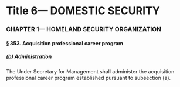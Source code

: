 
# Title 6— DOMESTIC SECURITY
### CHAPTER 1— HOMELAND SECURITY ORGANIZATION
#### § 353. Acquisition professional career program
##### (b) Administration

The Under Secretary for Management shall administer the acquisition professional career program established pursuant to subsection (a).
